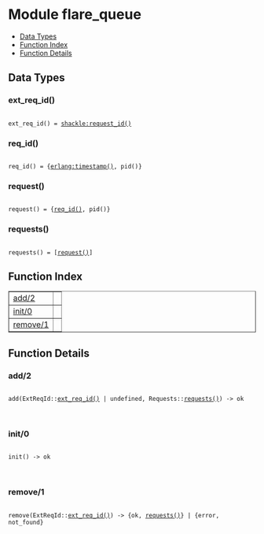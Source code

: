 

# Module flare_queue #
* [Data Types](#types)
* [Function Index](#index)
* [Function Details](#functions)

<a name="types"></a>

## Data Types ##




### <a name="type-ext_req_id">ext_req_id()</a> ###


<pre><code>
ext_req_id() = <a href="/Users/lpgauth/Git/flare/_build/default/lib/shackle/doc/shackle.md#type-request_id">shackle:request_id()</a>
</code></pre>




### <a name="type-req_id">req_id()</a> ###


<pre><code>
req_id() = {<a href="erlang.md#type-timestamp">erlang:timestamp()</a>, pid()}
</code></pre>




### <a name="type-request">request()</a> ###


<pre><code>
request() = {<a href="#type-req_id">req_id()</a>, pid()}
</code></pre>




### <a name="type-requests">requests()</a> ###


<pre><code>
requests() = [<a href="#type-request">request()</a>]
</code></pre>

<a name="index"></a>

## Function Index ##


<table width="100%" border="1" cellspacing="0" cellpadding="2" summary="function index"><tr><td valign="top"><a href="#add-2">add/2</a></td><td></td></tr><tr><td valign="top"><a href="#init-0">init/0</a></td><td></td></tr><tr><td valign="top"><a href="#remove-1">remove/1</a></td><td></td></tr></table>


<a name="functions"></a>

## Function Details ##

<a name="add-2"></a>

### add/2 ###

<pre><code>
add(ExtReqId::<a href="#type-ext_req_id">ext_req_id()</a> | undefined, Requests::<a href="#type-requests">requests()</a>) -&gt; ok
</code></pre>
<br />

<a name="init-0"></a>

### init/0 ###

<pre><code>
init() -&gt; ok
</code></pre>
<br />

<a name="remove-1"></a>

### remove/1 ###

<pre><code>
remove(ExtReqId::<a href="#type-ext_req_id">ext_req_id()</a>) -&gt; {ok, <a href="#type-requests">requests()</a>} | {error, not_found}
</code></pre>
<br />

